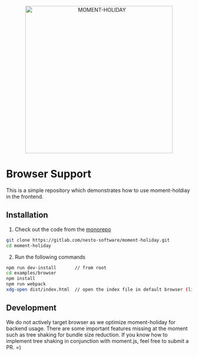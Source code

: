 <p align="center">
  <img alt="MOMENT-HOLIDAY" width="400px" src="https://nesto-software.gitlab.io/moment-holiday/docs/assets/images/moment-holiday.png" />
</p>

# Browser Support
This is a simple repository which demonstrates how to use moment-holdiay in the frontend.

## Installation

1. Check out the code from the [monorepo](https://gitlab.com/nesto-software/moment-holiday)

```bash
git clone https://gitlab.com/nesto-software/moment-holiday.git
cd moment-holiday
```

2. Run the following commands

```bash
npm run dev-install       // from root
cd examples/browser
npm install
npm run webpack
xdg-open dist/index.html  // open the index file in default browser (linux only)
```

## Development
We do not actively target browser as we optimize moment-holiday for backend usage.
There are some important features missing at the moment such as tree shaking for bundle size reduction.
If you know how to implement tree shaking in conjunction with moment.js, feel free to submit a PR. =)